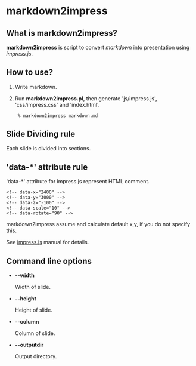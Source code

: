 markdown2impress
==========

What is markdown2impress?
----------

**markdown2impress** is script to convert *markdown* into presentation using *impress.js*.

How to use?
----------

1. Write markdown.
2. Run **markdown2impress.pl**, then generate 'js/impress.js', 'css/impress.css' and 'index.html'.

        % markdown2impress markdown.md

Slide Dividing rule
----------

Each slide is divided into sections.

'data-*' attribute rule
----------

'data-*' attribute for impress.js represent HTML comment.

    <!-- data-x="2400" -->
    <!-- data-y="3000" -->
    <!-- data-z="-100" -->
    <!-- data-scale="10" -->
    <!-- data-rotate="90" -->

markdown2impress assume and calculate default x,y, if you do not specify this.

See [impress.js](http://bartaz.github.com/impress.js/) manual for details.

Command line options
----------

- **--width**

    Width of slide.

- **--height**

    Height of slide.

- **--column**

    Column of slide.

- **--outputdir**

    Output directory.

